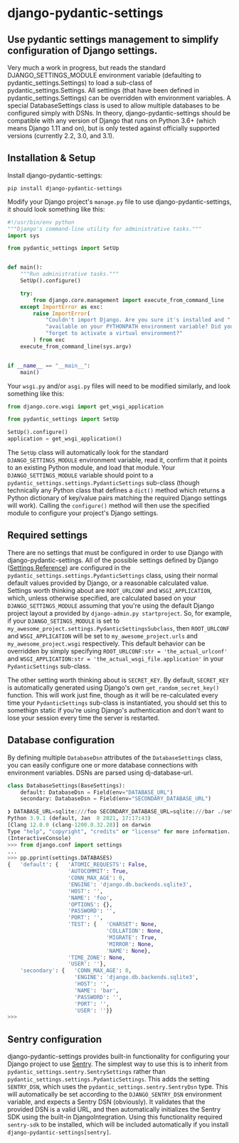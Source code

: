 # django-pydantic-settings

## Use pydantic settings management to simplify configuration of Django settings.

Very much a work in progress, but reads the standard DJANGO_SETTINGS_MODULE environment variable (defaulting to pydantic_settings.Settings) to load a sub-class of pydantic_settings.Settings. All settings (that have been defined in pydantic_settings.Settings) can be overridden with environment variables. A special DatabaseSettings class is used to allow multiple databases to be configured simply with DSNs. In theory, django-pydantic-settings should be compatible with any version of Django that runs on Python 3.6+ (which means Django 1.11 and on), but is only tested against officially supported versions (currently 2.2, 3.0, and 3.1).

## Installation & Setup

Install django-pydantic-settings:

```
pip install django-pydantic-settings
```

Modify your Django project's `manage.py` file to use django-pydantic-settings, it should look something like this:

```python
#!/usr/bin/env python
"""Django's command-line utility for administrative tasks."""
import sys

from pydantic_settings import SetUp


def main():
    """Run administrative tasks."""
    SetUp().configure()

    try:
        from django.core.management import execute_from_command_line
    except ImportError as exc:
        raise ImportError(
            "Couldn't import Django. Are you sure it's installed and "
            "available on your PYTHONPATH environment variable? Did you "
            "forget to activate a virtual environment?"
        ) from exc
    execute_from_command_line(sys.argv)


if __name__ == "__main__":
    main()
```

Your `wsgi.py` and/or `asgi.py` files will need to be modified similarly, and look something like this:

```python
from django.core.wsgi import get_wsgi_application

from pydantic_settings import SetUp

SetUp().configure()
application = get_wsgi_application()
```

The `SetUp` class will automatically look for the standard `DJANGO_SETTINGS_MODULE` environment variable, read it, confirm that it points to an existing Python module, and load that module. Your `DJANGO_SETTINGS_MODULE` variable should point to a `pydantic_settings.settings.PydanticSettings` sub-class (though technically any Python class that defines a `dict()` method which returns a Python dictionary of key/value pairs matching the required Django settings will work). Calling the `configure()` method will then use the specified module to configure your project's Django settings.

## Required settings

There are no settings that must be configured in order to use Django with django-pydantic-settings. All of the possible settings defined by Django ([Settings Reference](https://docs.djangoproject.com/en/3.1/ref/settings/)) are configured in the `pydantic_settings.settings.PydanticSettings` class, using their normal default values provided by Django, or a reasonable calculated value. Settings worth thinking about are `ROOT_URLCONF` and `WSGI_APPLICATION`, which, unless otherwise specified, are calculated based on your `DJANGO_SETTINGS_MODULE` assuming that you're using the default Django project layout a provided by `django-admin.py startproject`. So, for example, if your `DJANGO_SETINGS_MODULE` is set to `my_awesome_project.settings.PydanticSettingsSubclass`, then `ROOT_URLCONF` and `WSGI_APPLICATION` will be set to `my_awesome_project.urls` and `my_awesome_project.wsgi` respectively. This default behavior can be overridden by simply specifying `ROOT_URLCONF:str = 'the_actual_urlconf'` and `WSGI_APPLICATION:str = 'the_actual_wsgi_file.application'` in your `PydanticSettings` sub-class.

The other setting worth thinking about is `SECRET_KEY`. By default, `SECRET_KEY` is automatically generated using Django's own `get_random_secret_key()` function. This will work just fine, though as it will be re-calculated every time your `PydanticSettings` sub-class is instantiated, you should set this to somethign static if you're using Django's authentication and don't want to lose your session every time the server is restarted.

## Database configuration

By defining multiple `DatabaseDsn` attributes of the `DatabaseSettings` class, you can easily configure one or more database connections with environment variables. DSNs are parsed using dj-database-url.

```python
class DatabaseSettings(BaseSettings):
    default: DatabaseDsn = Field(env="DATABASE_URL")
    secondary: DatabaseDsn = Field(env="SECONDARY_DATABASE_URL")
```

```python
❯ DATABASE_URL=sqlite:///foo SECONDARY_DATABASE_URL=sqlite:///bar ./settings_test/manage.py shell
Python 3.9.1 (default, Jan  8 2021, 17:17:43)
[Clang 12.0.0 (clang-1200.0.32.28)] on darwin
Type "help", "copyright", "credits" or "license" for more information.
(InteractiveConsole)
>>> from django.conf import settings
...
>>> pp.pprint(settings.DATABASES)
{   'default': {   'ATOMIC_REQUESTS': False,
                   'AUTOCOMMIT': True,
                   'CONN_MAX_AGE': 0,
                   'ENGINE': 'django.db.backends.sqlite3',
                   'HOST': '',
                   'NAME': 'foo',
                   'OPTIONS': {},
                   'PASSWORD': '',
                   'PORT': '',
                   'TEST': {   'CHARSET': None,
                               'COLLATION': None,
                               'MIGRATE': True,
                               'MIRROR': None,
                               'NAME': None},
                   'TIME_ZONE': None,
                   'USER': ''},
    'secondary': {   'CONN_MAX_AGE': 0,
                     'ENGINE': 'django.db.backends.sqlite3',
                     'HOST': '',
                     'NAME': 'bar',
                     'PASSWORD': '',
                     'PORT': '',
                     'USER': ''}}
>>>
```

## Sentry configuration

django-pydantic-settings provides built-in functionality for configuring your Django project to use [Sentry](https://sentry.io/). The simplest way to use this is to inherit from `pydantic_settings.sentry.SentrySettings` rather than `pydantic_settings.settings.PydanticSettings`. This adds the setting `SENTRY_DSN`, which uses the `pydantic_settings.sentry.SentryDsn` type. This will automatically be set according to the `DJANGO_SENTRY_DSN` environment variable, and expects a Sentry DSN (obviously). It validates that the provided DSN is a valid URL, and then automatically initializes the Sentry SDK using the built-in DjangoIntegration. Using this functionality required `sentry-sdk` to be installed, which will be included automatically if you install `django-pydantic-settings[sentry]`.

